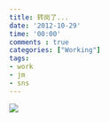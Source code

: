 ```yaml
---
title: 转岗了...
date: '2012-10-29'
time: '00:00'
comments : true
categories: ["Working"]
tags:
- work
- jm
- sns
---
```


<img src="{{urls.media}}/img/work-quanzi/team.jpg"/>